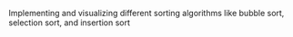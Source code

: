 Implementing and visualizing different sorting algorithms like bubble sort, selection sort, and insertion sort
